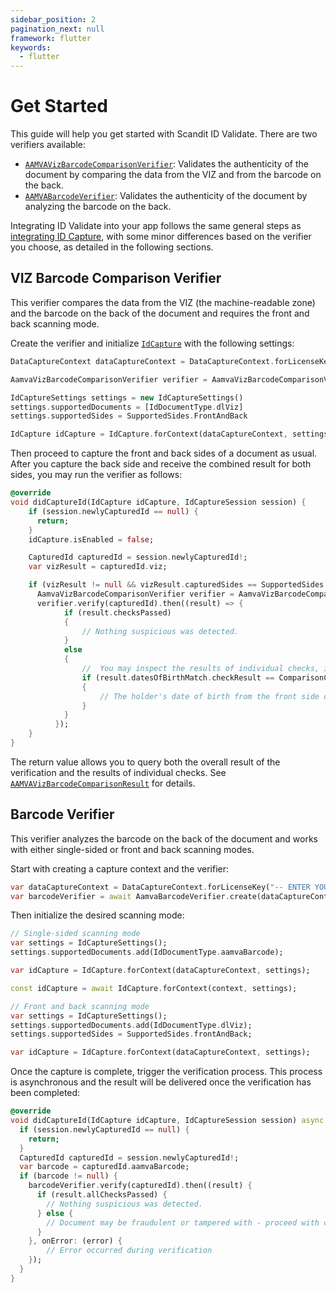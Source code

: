 ```yaml
---
sidebar_position: 2
pagination_next: null
framework: flutter
keywords:
  - flutter
---
```


# Get Started

This guide will help you get started with Scandit ID Validate. There are two verifiers available:

* [`AAMVAVizBarcodeComparisonVerifier`](https://docs.scandit.com/data-capture-sdk/flutter/id-capture/api/aamva-viz-barcode-comparison-verifier.html#class-scandit.datacapture.id.AamvaVizBarcodeComparisonVerifier): Validates the authenticity of the document by comparing the data from the VIZ and from the barcode on the back.
* [`AAMVABarcodeVerifier`](https://docs.scandit.com/data-capture-sdk/flutter/id-capture/api/aamva-barcode-verifier.html#class-scandit.datacapture.id.AamvaBarcodeVerifier): Validates the authenticity of the document by analyzing the barcode on the back.

Integrating ID Validate into your app follows the same general steps as [integrating ID Capture](../id-capture/get-started.md), with some minor differences based on the verifier you choose, as detailed in the following sections.

## VIZ Barcode Comparison Verifier

This verifier compares the data from the VIZ (the machine-readable zone) and the barcode on the back of the document and requires the front and back scanning mode.

Create the verifier and initialize [`IdCapture`](https://docs.scandit.com/data-capture-sdk/flutter/id-capture/api/id-capture.html#class-scandit.datacapture.id.IdCapture) with the following settings:

```dart
DataCaptureContext dataCaptureContext = DataCaptureContext.forLicenseKey('-- ENTER YOUR SCANDIT LICENSE KEY HERE --');

AamvaVizBarcodeComparisonVerifier verifier = AamvaVizBarcodeComparisonVerifier.create()

IdCaptureSettings settings = new IdCaptureSettings()
settings.supportedDocuments = [IdDocumentType.dlViz]
settings.supportedSides = SupportedSides.FrontAndBack

IdCapture idCapture = IdCapture.forContext(dataCaptureContext, settings)
```

Then proceed to capture the front and back sides of a document as usual. After you capture the back side and receive the combined result for both sides, you may run the verifier as follows:

```dart
@override
void didCaptureId(IdCapture idCapture, IdCaptureSession session) {
    if (session.newlyCapturedId == null) {
      return;
    }
    idCapture.isEnabled = false;

    CapturedId capturedId = session.newlyCapturedId!;
    var vizResult = capturedId.viz;

    if (vizResult != null && vizResult.capturedSides == SupportedSides.frontAndBack) {
      AamvaVizBarcodeComparisonVerifier verifier = AamvaVizBarcodeComparisonVerifier.create();
      verifier.verify(capturedId).then((result) => {
            if (result.checksPassed)
            {
                // Nothing suspicious was detected.
            }
            else
            {
                //  You may inspect the results of individual checks, if you wish:
                if (result.datesOfBirthMatch.checkResult == ComparisonCheckResult.failed)
                {
                    // The holder's date of birth from the front side does not match the one encoded in the barcode.
                }
            }
          });
    }
}
```

The return value allows you to query both the overall result of the verification and the results of individual checks. See [`AAMVAVizBarcodeComparisonResult`](https://docs.scandit.com/data-capture-sdk/flutter/id-capture/api/aamva-viz-barcode-comparison-verifier.html#class-scandit.datacapture.id.AamvaVizBarcodeComparisonResult) for details.

## Barcode Verifier

This verifier analyzes the barcode on the back of the document and works with either single-sided or front and back scanning modes.

Start with creating a capture context and the verifier:

```dart
var dataCaptureContext = DataCaptureContext.forLicenseKey("-- ENTER YOUR SCANDIT LICENSE KEY HERE --");
var barcodeVerifier = await AamvaBarcodeVerifier.create(dataCaptureContext);
```

Then initialize the desired scanning mode:

```dart
// Single-sided scanning mode
var settings = IdCaptureSettings();
settings.supportedDocuments.add(IdDocumentType.aamvaBarcode);

var idCapture = IdCapture.forContext(dataCaptureContext, settings);

const idCapture = await IdCapture.forContext(context, settings);

// Front and back scanning mode
var settings = IdCaptureSettings();
settings.supportedDocuments.add(IdDocumentType.dlViz);
settings.supportedSides = SupportedSides.frontAndBack;

var idCapture = IdCapture.forContext(dataCaptureContext, settings);
```

Once the capture is complete, trigger the verification process. This process is asynchronous and the result will be delivered once the verification has been completed:

```dart
@override
void didCaptureId(IdCapture idCapture, IdCaptureSession session) async {
  if (session.newlyCapturedId == null) {
    return;
  }
  CapturedId capturedId = session.newlyCapturedId!;
  var barcode = capturedId.aamvaBarcode;
  if (barcode != null) {
    barcodeVerifier.verify(capturedId).then((result) {
      if (result.allChecksPassed) {
        // Nothing suspicious was detected.
      } else {
        // Document may be fraudulent or tampered with - proceed with caution.
      }
    }, onError: (error) {
        // Error occurred during verification
    });
  }
}
```